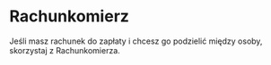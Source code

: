 # Rachunkomierz
Jeśli masz rachunek do zapłaty i chcesz go podzielić między osoby, skorzystaj z Rachunkomierza. 
